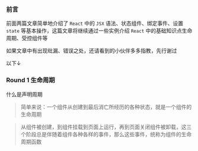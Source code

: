 ### 前言

前面两篇文章简单地介绍了 `React` 中的 `JSX` 语法、状态组件、绑定事件、设置 `state` 等基本操作，这篇文章将继续通过一些实例介绍 `React` 中的基础知识点生命周期、受控组件等

如果文章中有出现纰漏、错误之处，还请看到的小伙伴多多指教，先行谢过

以下↓

### Round 1 生命周期

什么是声明周期

> 简单来说：一个组件从创建到最后消亡所经历的各种状态，就是一个组件的生命周期

> 从组件被创建，到组件挂载到页面上运行，再到页面关闭组件被卸载，这三个阶段总是伴随着组件各种各样的事件，那么这些事件，统称为组件的生命周期函数
